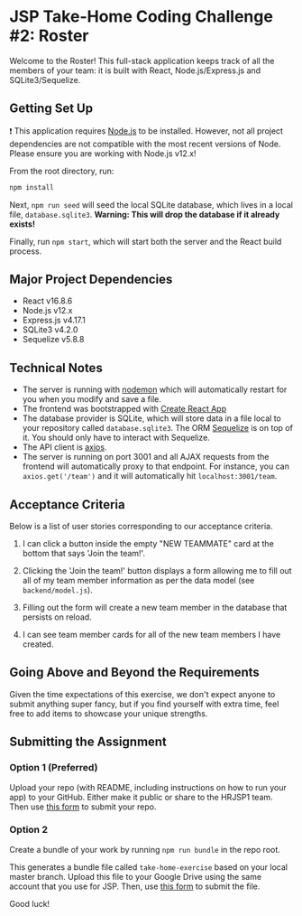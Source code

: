 # JSP Take-Home Coding Challenge #2: Roster

Welcome to the Roster! This full-stack application keeps track of all the members of your team: it is built with React, Node.js/Express.js and SQLite3/Sequelize.

## Getting Set Up

❗️ This application requires [Node.js](https://nodejs.org/en/) to be installed. However, not all project dependencies are not compatible with the most recent versions of Node. Please ensure you are working with Node.js v12.x!

From the root directory, run:

```sh
npm install
```

Next, `npm run seed` will seed the local SQLite database, which lives in a local file, `database.sqlite3`. **Warning: This will drop the database if it already exists!**

Finally, run `npm start`, which will start both the server and the React build process.

## Major Project Dependencies

 - React v16.8.6
 - Node.js v12.x
 - Express.js v4.17.1
 - SQLite3 v4.2.0
 - Sequelize v5.8.8

## Technical Notes

- The server is running with [nodemon](https://nodemon.io/) which will automatically restart for you when you modify and save a file.
- The frontend was bootstrapped with [Create React App](https://facebook.github.io/create-react-app/docs/getting-started)
- The database provider is SQLite, which will store data in a file local to your repository called `database.sqlite3`. The ORM [Sequelize](http://docs.sequelizejs.com/) is on top of it. You should only have to interact with Sequelize.
- The API client is [axios](https://github.com/axios/axios).
- The server is running on port 3001 and all AJAX requests from the frontend will automatically proxy to that endpoint. For instance, you can `axios.get('/team')` and it will automatically hit `localhost:3001/team`.

## Acceptance Criteria

Below is a list of user stories corresponding to our acceptance criteria.

1. I can click a button inside the empty "NEW TEAMMATE" card at the bottom that says 'Join the team!'.

2. Clicking the 'Join the team!' button displays a form allowing me to fill out all of my team member information as per the data model (see `backend/model.js`).

3. Filling out the form will create a new team member in the database that persists on reload.

4. I can see team member cards for all of the new team members I have created.

## Going Above and Beyond the Requirements

Given the time expectations of this exercise, we don't expect anyone to submit anything super fancy, but if you find yourself with extra time, feel free to add items to showcase your unique strengths.

## Submitting the Assignment

### Option 1 (Preferred)

Upload your repo (with README, including instructions on how to run your app) to your GitHub. Either make it public or share to the HRJSP1 team. Then use [this form](https://forms.gle/LQYm3ohiYc9Gtf7AA) to submit your repo.

### Option 2

Create a bundle of your work by running `npm run bundle` in the repo root.

This generates a bundle file called `take-home-exercise` based on your local master branch. Upload this file to your Google Drive using the same account that you use for JSP. Then, use [this form](https://forms.gle/LQYm3ohiYc9Gtf7AA) to submit the file.

Good luck!
